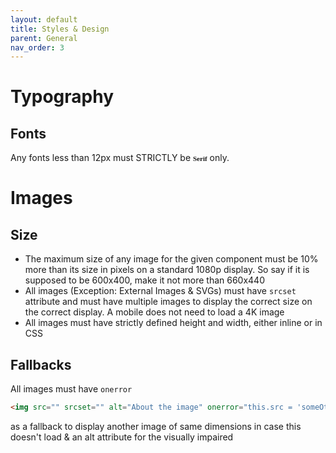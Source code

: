 ```yaml
---
layout: default
title: Styles & Design
parent: General
nav_order: 3
---
```


# Typography

## Fonts
Any fonts less than 12px must STRICTLY be <span style="font:600 11px Times">Serif</span> only.

# Images
## Size
- The maximum size of any image for the given component must be 10% more than its size in pixels on a standard 1080p display. So say if it is supposed to be 600x400, make it not more than 660x440
- All images (Exception: External Images & SVGs) must have `srcset` attribute and must have multiple images to display the correct size on the correct display. A mobile does not need to load a 4K image
- All images must have strictly defined height and width, either inline or in CSS

## Fallbacks
All images must have `onerror`
```html
<img src="" srcset="" alt="About the image" onerror="this.src = 'someOtherImage'" />
```
as a fallback to display another image of same dimensions in case this doesn't load & an alt attribute for the visually impaired